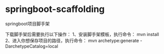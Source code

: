 # springboot-scaffolding
springboot项目脚手架

下载脚手架后需要执行以下操作：
1、安装脚手架模板，执行命令：
  mvn install
2、进入你想保存项目的路径，执行命令：
  mvn archetype:generate -DarchetypeCatalog=local
